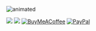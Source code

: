 ![animated](https://github.com/user-attachments/assets/c0a606c2-0792-489a-a35b-40bef10c1fca)

![](https://github-profile-trophy.vercel.app/?username=vielhuber&theme=radical&no-frame=false&no-bg=true&margin-w=4)
![](https://github-contributor-stats.vercel.app/api?username=vielhuber&limit=5&theme=radical&combine_all_yearly_contributions=true)
[![BuyMeACoffee](https://img.shields.io/badge/Buy%20Me%20a%20Coffee-ffdd00?style=for-the-badge&logo=buy-me-a-coffee&logoColor=black)](https://buymeacoffee.com/vielhuber) [![PayPal](https://img.shields.io/badge/PayPal-00457C?style=for-the-badge&logo=paypal&logoColor=white)](https://paypal.me/vielhuber) 
